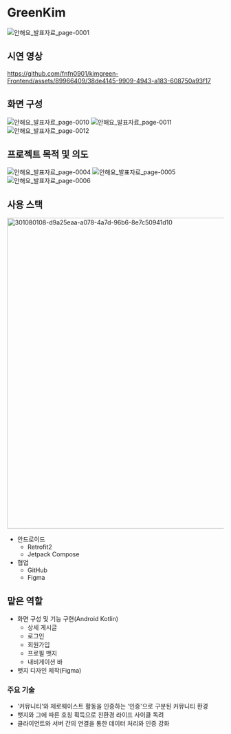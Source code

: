 # GreenKim
![안해요_발표자료_page-0001](https://github.com/fnfn0901/kimgreen-Frontend/assets/89966409/90777514-e532-4f6c-9666-a0228897fe6a)


## 시연 영상
https://github.com/fnfn0901/kimgreen-Frontend/assets/89966409/38de4145-9909-4943-a183-608750a93f17


## 화면 구성
![안해요_발표자료_page-0010](https://github.com/fnfn0901/kimgreen-Frontend/assets/89966409/3c5fb1cb-283f-4f04-b784-324f997de742)
![안해요_발표자료_page-0011](https://github.com/fnfn0901/kimgreen-Frontend/assets/89966409/706acf88-bc60-4416-87b0-0d3f7c0b6575)
![안해요_발표자료_page-0012](https://github.com/fnfn0901/kimgreen-Frontend/assets/89966409/fb5ce229-dce9-4c35-9a99-e5d8751f8c14)

## 프로젝트 목적 및 의도
![안해요_발표자료_page-0004](https://github.com/fnfn0901/kimgreen-Frontend/assets/89966409/3dd3ae8d-bc47-47ff-905e-f82b0f961de5)
![안해요_발표자료_page-0005](https://github.com/fnfn0901/kimgreen-Frontend/assets/89966409/9cfd2371-a626-40dc-b8f1-e6dff8d0bd86)
![안해요_발표자료_page-0006](https://github.com/fnfn0901/kimgreen-Frontend/assets/89966409/6de88a33-4542-4dcb-863e-4de4e5be6ad1)


## 사용 스택
<img width="722" alt="301080108-d9a25eaa-a078-4a7d-96b6-8e7c50941d10" src="https://github.com/fnfn0901/kimgreen-Frontend/assets/89966409/e30b37d8-2e6a-4b5c-a484-e11984b1e743">

- 안드로이드
    - Retrofit2
    - Jetpack Compose
- 협업
    - GitHub
    - Figma


## 맡은 역할
- 화면 구성 및 기능 구현(Android Kotlin)
    - 상세 게시글
    - 로그인
    - 회원가입
    - 프로필 뱃지
    - 내비게이션 바 
- 뱃지 디자인 제작(Figma)


### 주요 기술
- '커뮤니티'와 제로웨이스트 활동을 인증하는 '인증'으로 구분된 커뮤니티 환경
- 뱃지와 그에 따른 호칭 획득으로 친환경 라이프 사이클 독려
- 클라이언트와 서버 간의 연결을 통한 데이터 처리와 인증 강화
